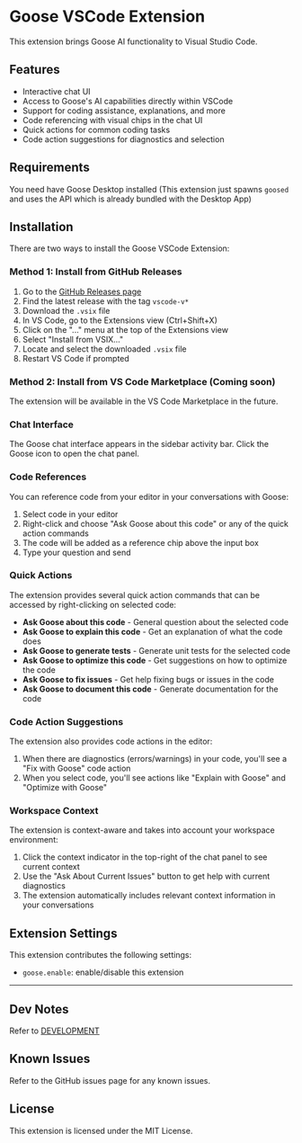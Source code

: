 # Goose VSCode Extension

This extension brings Goose AI functionality to Visual Studio Code.

## Features

* Interactive chat UI
* Access to Goose's AI capabilities directly within VSCode
* Support for coding assistance, explanations, and more
* Code referencing with visual chips in the chat UI
* Quick actions for common coding tasks
* Code action suggestions for diagnostics and selection

## Requirements

You need have Goose Desktop installed (This extension just spawns `goosed` and uses the API which is already bundled with the Desktop App)

## Installation

There are two ways to install the Goose VSCode Extension:

### Method 1: Install from GitHub Releases

1. Go to the [GitHub Releases page](https://github.com/cloud-on-prem/goose/releases)
2. Find the latest release with the tag `vscode-v*`
3. Download the `.vsix` file
4. In VS Code, go to the Extensions view (Ctrl+Shift+X)
5. Click on the "..." menu at the top of the Extensions view
6. Select "Install from VSIX..."
7. Locate and select the downloaded `.vsix` file
8. Restart VS Code if prompted

### Method 2: Install from VS Code Marketplace (Coming soon)

The extension will be available in the VS Code Marketplace in the future.

### Chat Interface

The Goose chat interface appears in the sidebar activity bar. Click the Goose icon to open the chat panel.

### Code References

You can reference code from your editor in your conversations with Goose:

1. Select code in your editor
2. Right-click and choose "Ask Goose about this code" or any of the quick action commands
3. The code will be added as a reference chip above the input box
4. Type your question and send

### Quick Actions

The extension provides several quick action commands that can be accessed by right-clicking on selected code:

* **Ask Goose about this code** - General question about the selected code
* **Ask Goose to explain this code** - Get an explanation of what the code does
* **Ask Goose to generate tests** - Generate unit tests for the selected code
* **Ask Goose to optimize this code** - Get suggestions on how to optimize the code
* **Ask Goose to fix issues** - Get help fixing bugs or issues in the code
* **Ask Goose to document this code** - Generate documentation for the code

### Code Action Suggestions

The extension also provides code actions in the editor:

1. When there are diagnostics (errors/warnings) in your code, you'll see a "Fix with Goose" code action
2. When you select code, you'll see actions like "Explain with Goose" and "Optimize with Goose"

### Workspace Context

The extension is context-aware and takes into account your workspace environment:

1. Click the context indicator in the top-right of the chat panel to see current context
2. Use the "Ask About Current Issues" button to get help with current diagnostics
3. The extension automatically includes relevant context information in your conversations

## Extension Settings

This extension contributes the following settings:

* `goose.enable`: enable/disable this extension

----

## Dev Notes
Refer to [DEVELOPMENT](./DEVELOPMENT.md)


## Known Issues

Refer to the GitHub issues page for any known issues.

## License

This extension is licensed under the MIT License.

